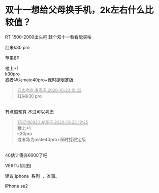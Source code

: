 # 双十一想给父母换手机，2k左右什么比较值？


RT 1500-2000出头吧 赶个双十一看看能买啥

红米k30 pro

苹果8P

楼上+1<br />
k30pro<br />
或者华为mate40pro+保时捷限定版

<div class="quote"><blockquote><font size="2"><a href="https://www.hostloc.com/forum.php?mod=redirect&amp;goto=findpost&amp;pid=9342711&amp;ptid=757731" target="_blank"><font color="#999999">四大金刚 发表于 2020-10-23 19:22</font></a></font><br />
红米k30 pro</blockquote></div><br />
有点超预算 不过可以考虑

<div class="quote"><blockquote><font size="2"><a href="https://www.hostloc.com/forum.php?mod=redirect&amp;goto=findpost&amp;pid=9342725&amp;ptid=757731" target="_blank"><font color="#999999">1767196823 发表于 2020-10-23 19:25</font></a></font><br />
楼上+1<br />
k30pro<br />
或者华为mate40pro+保时捷限定版</blockquote></div><br />
40估计得奔6000了吧

VERTU(纬图)<img src="static/image/smiley/default/lol.gif" smilieid="12" border="0" alt="" /><img src="static/image/smiley/default/lol.gif" smilieid="12" border="0" alt="" />

建议 iphone&nbsp;&nbsp;系列&nbsp;&nbsp;，省事。

iPhone se2

